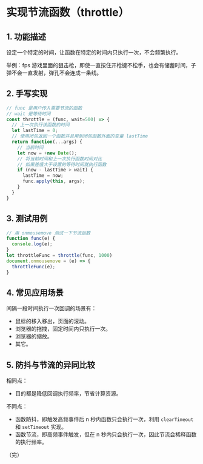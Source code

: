 # 实现节流函数（throttle）

## 1. 功能描述

设定一个特定的时间，让函数在特定的时间内只执行一次，不会频繁执行。

举例：fps 游戏里面的狙击枪，即使一直按住开枪键不松手，也会有储蓄时间，子弹不会一直发射，弹孔不会连成一条线。

## 2. 手写实现

```javascript
// func 是用户传入需要节流的函数
// wait 是等待时间
const throttle = (func, wait=500) => {
  // 上一次执行该函数的时间
  let lastTime = 0;
  // 使用闭包返回一个函数并且用到闭包函数外面的变量 lastTime
  return function(...args) {
    // 当前时间
    let now = +new Date();
    // 将当前时间和上一次执行函数时间对比
    // 如果差值大于设置的等待时间就执行函数
    if (now - lastTime > wait) {
      lastTime = now;
      func.apply(this, args);
    }
  }
}
```

## 3. 测试用例

```javascript
// 用 onmousemove 测试一下节流函数
function func(e) {
  console.log(e);
}
let throttleFunc = throttle(func, 1000)
document.onmousemove = (e) => {
  throttleFunc(e);
}
```

## 4. 常见应用场景

间隔一段时间执行一次回调的场景有：

* 鼠标的移入移出，页面的滚动。
* 浏览器的拖拽，固定时间内只执行一次。
* 浏览器的缩放。
* 其它。

## 5. 防抖与节流的异同比较

相同点：

* 目的都是降低回调执行频率，节省计算资源。

不同点：

* 函数防抖，即触发高频事件后 n 秒内函数只会执行一次，利用 `clearTimeout` 和 `setTimeout` 实现。
* 函数节流，即高频事件触发，但在 n 秒内只会执行一次，因此节流会稀释函数的执行频率。

（完）
